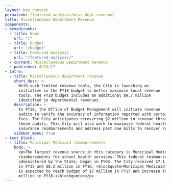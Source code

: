 ```yaml
---
layout: bos_content
permalink: /featured-analysis/misc-dept-revenue/
title: Miscellaneous Department Revenue
components:
- breadcrumbs:
  - title: Home
    url: "/"
  - title: Budget
    url: "/budget"
  - title: Featured Analysis
    url: "/featured-analysis/"
  - current: Miscellaneous Department Revenue
  - published: 4/13/17
- intro:
  - title: Miscellaneous department revenue
    short_desc: >
      With such limited revenue tools, the City is launching an 
      initiative in the FY18 budget to better maximize local revenue 
      tools. The FY18 budget includes an additional $9.7 million 
      identified in departmental revenues.
    description: >
      In FY18, the Office of Budget Management will initiate revenue 
      audits to verify the accuracy of information reported with certain 
      fees. The City anticipates recovering $2 million in revenue through 
      these audits. This City will also work to maximize federal health 
      insurance reimbursements and address past due bills to recover revenue.
    sidebar_menu: true    
- text_block:
  - title: Municipal Medicaid reimbursements
    body: >
      <p>The largest revenue source in this category is Municipal Medicaid 
      reimbursements for school health services. This federal reimbursement, 
      administered by the State, began in FY94. The City received $7.1 million 
      in FY15 and $8.2 million in FY16. <blockquote>Municipal Medicaid reimbursement 
      is expected to reach budget of $7 million in FY17 and increase to $7.25 
      million in FY18.</blockquote></p>
---
```

